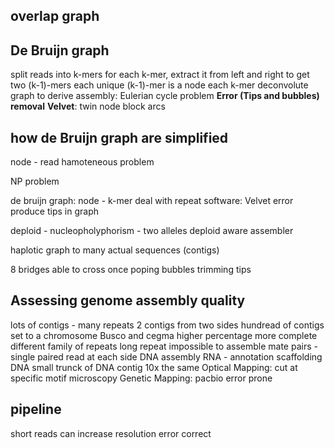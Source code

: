 ## overlap graph
## **De Bruijn graph** 
split reads into k-mers
for each k-mer, extract it from left and right to get two (k-1)-mers
each unique (k-1)-mer is a node
each k-mer
deconvolute graph to derive assembly: Eulerian cycle problem
**Error (Tips and bubbles) removal**
**Velvet**: twin node block arcs 

> 
## how de Bruijn graph are simplified


node - read
hamoteneous problem

NP problem 

de bruijn graph:
node - k-mer
deal with repeat
software: Velvet
error produce tips in graph

deploid - nucleopholyphorism - two alleles
deploid aware assembler

haplotic
graph to many actual sequences (contigs)

8 bridges able to cross once
poping bubbles trimming tips

## Assessing genome assembly quality
lots of contigs - many repeats
2 contigs from two sides 
hundread of contigs set to a chromosome
Busco and cegma higher percentage more complete
 different family of repeats 
 long repeat impossible to assemble
 mate pairs - single paired read at each side
 DNA assembly
 RNA - annotation
 scaffolding DNA
 small trunck of DNA 
 contig
 10x the same
 Optical Mapping: cut at specific motif microscopy
 Genetic Mapping:
 pacbio error prone

## pipeline

 short reads can increase resolution 
 error correct 

<!--stackedit_data:
eyJoaXN0b3J5IjpbMjczNTYyODk5LDUzNjg1MTkwNSw0Mzg3Mz
EyMDksMTQ0MzAwMzk0MywtMTQxMDIyNDgzLC0yMDQ2MDk0OTgx
LC05NDA5NjY0MzYsLTE5Njc5MTEzNzgsMjA5NjQxNzQyMiwyMD
AwMTE4MjgzLDEyNDM1NzM0OTddfQ==
-->
